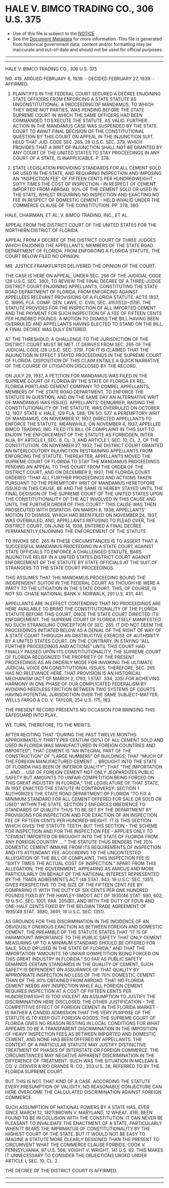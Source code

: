 ---
---

# HALE V. BIMCO TRADING CO., 306 U.S. 375

* Use of this file is subject to the [NOTICE](https://github.com/publicdocs/notice/blob/master/NOTICE)
* See the [Document Metadata](../../../) for more information.
  This file is generated from historical government data; content and/or formatting may be inaccurate and out-of-date and should not be used for official purposes.

----------
----------

HALE V. BIMCO TRADING CO., 306 U.S. 375

NO. 418.  ARGUED FEBRUARY 6, 1939.  - DECIDED FEBRUARY 27, 1939.  - AFFIRMED.

1.  PLAINTIFFS IN THE FEDERAL COURT SECURED A DECREE ENJOINING STATE OFFICERS FROM ENFORCING A STATE STATUTE AS UNCONSTITUTIONAL.  A PROCEEDING OF MANDAMUS, TO WHICH THEY WERE NOT PARTIES, WAS PENDING BEFORE THE STATE SUPREME COURT IN WHICH THE SAME OFFICERS HAD BEEN COMMANDED TO EXECUTE THE STATUTE, AS VALID.  FURTHER ACTION IN THE MANDAMUS CASE WAS SUSPENDED BY THE STATE COURT TO AWAIT FINAL DECISION OF THE CONSTITUTIONAL QUESTION BY THIS COURT ON APPEAL IN THE INJUNCTION SUIT.  HELD THAT JUD.  CODE SEC. 265, 28 U.S.C. SEC. 379, WHICH PROVIDES THAT A WRIT OF INJUNCTION SHALL NOT BE GRANTED BY ANY COURT OF THE UNITED STATES TO STAY PROCEEDINGS IN ANY COURT OF A STATE, IS INAPPLICABLE.  P. 378.

2.  STATE LEGISLATION PROVIDING STANDARDS FOR ALL CEMENT SOLD OR USED IN THE STATE, AND REQUIRING INSPECTION AND IMPOSING AN "INSPECTION FEE" OF FIFTEEN CENTS PER HUNDREDWEIGHT - SIXTY TIMES THE COST OF INSPECTION - IN RESPECT OF CEMENT IMPORTED FROM ABROAD, 30% OF THE CEMENT SOLD OR USED IN THE STATE, WHILST REQUIRING NO INSPECTION AND EXACTING NO FEE IN RESPECT OF DOMESTIC CEMENT - HELD INVALID UNDER THE COMMERCE CLAUSE OF THE CONSTITUTION.  PP. 378, 380.

HALE, CHAIRMAN, ET AL. V. BIMCO TRADING, INC., ET AL.

APPEAL FROM THE DISTRICT COURT OF THE UNITED STATES FOR THE NORTHERN DISTRICT OF FLORIDA.

APPEAL FROM A DECREE OF THE DISTRICT COURT OF THREE JUDGES WHICH ENJOINED THE APPELLANTS, MEMBERS OF THE STATE ROAD DEPARTMENT OF FLORIDA, FROM ENFORCING A FLORIDA STATUTE.  THE COURT BELOW FILED NO OPINION.

MR. JUSTICE FRANKFURTER DELIVERED THE OPINION OF THE COURT.

THE CASE IS HERE ON APPEAL, UNDER SEC. 266 OF THE JUDICIAL CODE (28 U.S.C. SEC. 380), TO REVIEW THE FINAL DECREE OF A THREE-JUDGE DISTRICT COURT ENJOINING APPELLANTS, CONSTITUTING THE STATE ROAD DEPARTMENT OF FLORIDA, FROM ENFORCING AGAINST APPELLEES RELEVANT PROVISIONS OF A FLORIDA STATUTE.  ACTS 1937, C. 18995, FLA. COMP. GEN. LAWS, C. CVIII, SEC. 4151(512)-(519).  THE STATUTE PROVIDES FOR THE INSPECTION OF ALL IMPORTED CEMENT AND THE PAYMENT FOR SUCH INSPECTION OF A FEE OF FIFTEEN CENTS PER HUNDRED POUNDS.  A MOTION TO DISMISS THE BILL HAVING BEEN OVERRULED AND APPELLANTS HAVING ELECTED TO STAND ON THE BILL, A FINAL DECREE WAS DULY ENTERED.

AT THE THRESHOLD, A CHALLENGE TO THE JURISDICTION OF THE DISTRICT COURT MUST BE MET.  IT DERIVES FROM SEC. 265 OF THE JUDICIAL CODE (28 U.S.C. SEC. 379), FOR IT IS CLAIMED THAT THE INJUNCTION IN EFFECT STAYED PROCEEDINGS IN THE SUPREME COURT OF FLORIDA.  DISPOSITION OF THIS CLAIM ENTAILS A QUICK NARRATIVE OF THE COURSE OF LITIGATION DISCLOSED BY THE RECORD.

ON JULY 29, 1937, A PETITION FOR MANDAMUS WAS FILED IN THE SUPREME COURT OF FLORIDA BY THE STATE OF FLORIDA EX REL. FLORIDA PORTLAND CEMENT COMPANY TO COMPEL APPELLANTS, MEMBERS OF THE STATE ROAD DEPARTMENT, TO ENFORCE THE STATUTE IN QUESTION, AND ON THE SAME DAY AN ALTERNATIVE WRIT OF MANDAMUS WAS ISSUED.  APPELLANTS' DEMURRER, RAISING THE CONSTITUTIONALITY OF THE STATUTE, WAS OVERRULED ON OCTOBER 12, 1937.  STATE V. HALE, 129 FLA. 588; 176 SO. 577.  A PEREMPTORY WRIT OF MANDAMUS, ON NOVEMBER 17, 1937, DIRECTED APPELLANTS TO ENFORCE THE STATUTE.  MEANWHILE, ON NOVEMBER 4, 1937, APPELLEE BIMCO TRADING, INC. FILED ITS BILL OF COMPLAINT IN THIS SUIT TO ENJOIN THE ENFORCEMENT OF THE STATUTE AS FORBIDDEN, INTER ALIA, BY ARTICLE I, SEC. 8, CL. 3, AND ARTICLE I, SEC. 10, CL. 2, OF THE CONSTITUTION.  ON NOVEMBER 27, 1937, THE DISTRICT COURT GRANTED AN INTERLOCUTORY INJUNCTION RESTRAINING APPELLANTS FROM ENFORCING THE STATUTE.  THEREAFTER, APPELLANTS MOVED THE SUPREME COURT OF FLORIDA TO STAY THE MANDAMUS PROCEEDINGS PENDING AN APPEAL TO THIS COURT FROM THE ORDER OF THE DISTRICT COURT, AND ON DECEMBER 9, 1937, THE FLORIDA COURT ORDERED "THAT ALL FURTHER PROCEEDINGS AND ACTIONS TAKEN PURSUANT TO THE PEREMPTORY WRIT OF MANDAMUS HERETOFORE ISSUED IN THIS CAUSE, BE AND THE SAME IS HEREBY STAYED UNTIL THE FINAL DECISION OF THE SUPREME COURT OF THE UNITED STATES UPON THE CONSTITUTIONALITY OF THE ACT INVOLVED IN THIS CAUSE AND UNTIL THE FURTHER ORDER OF THIS COURT."  THIS CAUSE WAS THEN PROSECUTED WITH DISPATCH.  ON MARCH 8, 1938, APPELLANTS' MOTION TO DISMISS, WHICH HAD BEEN FILED ON NOVEMBER 24, 1937, WAS OVERRULED, AND, APPELLANTS REFUSING TO PLEAD OVER, THE DISTRICT COURT, ON JUNE 14, 1938, ENTERED A FINAL DECREE PERMANENTLY ENJOINING THE ENFORCEMENT OF THE STATUTE.

TO INVOKE SEC. 265 IN THESE CIRCUMSTANCES IS TO ASSERT THAT A SUCCESSFUL MANDAMUS PROCEEDING IN A STATE COURT AGAINST STATE OFFICIALS TO ENFORCE A CHALLENGED STATUTE, BARS INJUNCTIVE RELIEF IN A UNITED STATES DISTRICT COURT AGAINST ENFORCEMENT OF THE STATUTE BY STATE OFFICIALS AT THE SUIT OF STRANGERS TO THE STATE COURT PROCEEDINGS.

THIS ASSUMES THAT THE MANDAMUS PROCEEDING BOUND THE INDEPENDENT SUITOR IN THE FEDERAL COURT AS THOUGH HE WERE A PARTY TO THE LITIGATION IN THE STATE COURT.  THIS, OF COURSE, IS NOT SO.  CHASE NATIONAL BANK V. NORWALK, 291 U.S. 431, 441.

APPELLANTS ARE IN EFFECT CONTENDING THAT NO PROCEEDINGS ARE HERE AVAILABLE TO BRING THE CONSTITUTIONALITY OF THE FLORIDA STATUTE BEFORE THIS COURT, ONCE THE STATE COURT DIRECTED ITS ENFORCEMENT.  THE SUPREME COURT OF FLORIDA ITSELF MANIFESTED NO SUCH STRANGLING CONCEPTION OF SEC. 265.  IT DID NOT DEEM THE PROCEEDINGS INITIATED BELOW AS A DENIAL OF THE RIGHT OF WAY OF A STATE COURT THROUGH AN OBSTRUCTIVE EXERCISE OF AUTHORITY BY A UNITED STATES COURT.  ON THE CONTRARY, IN STAYING "ALL FURTHER PROCEEDINGS AND ACTIONS" UNTIL THIS COURT HAD FINALLY PASSED UPON ITS CONSTITUTIONALITY, THE SUPREME COURT OF FLORIDA RECOGNIZED THE PROPRIETY OF THE PRESENT PROCEEDINGS AS AN ORDERLY MODE FOR INVOKING THE ULTIMATE JUDICIAL VOICE ON CONSTITUTIONAL ISSUES.  THEREFORE, SEC. 265 HAS NO RELEVANCE HERE.  THAT PROVISION IS AN HISTORICAL MECHANISM (ACT OF MARCH 2, 1793, 1 STAT. 334, 335) FOR ACHIEVING HARMONY IN ONE PHASE OF OUR COMPLICATED FEDERALISM BY AVOIDING NEEDLESS FRICTION BETWEEN TWO SYSTEMS OF COURTS HAVING POTENTIAL JURISDICTION OVER THE SAME SUBJECT-MATTER.  WELLS FARGO & CO. V. TAYLOR, 254 U.S. 175, 183.

THE PRESENT RECORD PRESENTS NO OCCASION FOR BRINGING THIS SAFEGUARD INTO PLAY.

WE TURN, THEREFORE, TO THE MERITS.

AFTER RECITING THAT "DURING THE PAST TWELVE MONTHS APPROXIMATELY THIRTY PER CENTUM (30%) OF ALL CEMENT SOLD AND USED IN FLORIDA WAS MANUFACTURED IN FOREIGN COUNTRIES AND IMPORTED"; THAT CEMENT IS "AN INTEGRAL PART OF THE CONSTRUCTION" OF "LARGE NUMBERS" OF BUILDINGS; THAT "MUCH OF THE FOREIGN MANUFACTURED CEMENT  ...  BROUGHT INTO THE STATE OF FLORIDA HAS BEEN OF INFERIOR QUALITY"; THAT "THE IMPORTATION ...  AND  ...  USE OF FOREIGN CEMENT NOT ONLY JEOPARDIZES PUBLIC SAFETY BUT AMOUNTS TO UNFAIR COMPETITION BEING FORCED ON THIS GREAT INDUSTRY IN FLORIDA," THE LEGISLATURE OF THAT STATE, IN 1937, ENACTED THE STATUTE IN CONTROVERSY.  SECTION 1 AUTHORIZES THE STATE ROAD DEPARTMENT OF FLORIDA "TO FIX A MINIMUM STANDARD FOR ALL CEMENT OFFERED FOR SALE OR SOLD OR USED" WITHIN THE STATE.  SECTION 2 ENFORCES OBEDIENCE TO STANDARDS OF QUALITY THUS TO BE SET BY THE DEPARTMENT BY PROVISIONS FOR INSPECTION AND FOR EXACTION OF AN INSPECTION FEE OF FIFTEEN CENTS PER HUNDRED-WEIGHT.  IT IS THIS SECTION WHICH GIVES THE STATUTE TEETH.  BUT THIS SECTION - THE SCHEME FOR INSPECTION AND FOR THE INSPECTION FEE - APPLIES ONLY TO "CEMENT IMPORTED OR BROUGHT INTO THE STATE OF FLORIDA FROM ANY FOREIGN COUNTRY  ...  "  THE STATUTE THUS RENDERS THE 70% DOMESTIC CEMENT IMMUNE FROM ITS REQUIREMENTS OF INSPECTION AND ITS ATTENDANT FEE.  ACCORDING TO THE UNCONTESTED ALLEGATION OF THE BILL OF COMPLAINT, THIS INSPECTION FEE IS "SIXTY TIMES THE ACTUAL COST OF INSPECTION."  APART FROM THIS ALLEGATION, THE GOVERNMENT, APPEARING AS AMICUS AND MORE PARTICULARLY ON BEHALF OF THE NATIONAL INTEREST REPRESENTED BY THE TRADE AGREEMENTS ACT (48 STAT. 943; 19 U.S.C. SEC. 1351), GIVES PERSPECTIVE TO THE SIZE OF THE FIFTEEN CENT FEE BY COMPARING IT WITH THE DUTY OF SIX CENTS PER ONE HUNDRED POUNDS FIXED BY THE HAWLEY-SMOOT ACT OF 1930(46 STAT. 590, 602; 19 U.S.C. SEC. 1001, PAR. 205(B)), AND WITH THE DUTY OF FOUR AND ONE-HALF CENTS FIXED BY THE BELGIAN TRADE AGREEMENT OF 1935(49 STAT. 3680, 3691; 19 U.S.C. SEC. 1351).

AS GROUNDS FOR THIS DISCRIMINATION IN THE INCIDENCE OF AN OBVIOUSLY ONEROUS EXACTION AS BETWEEN FOREIGN AND DOMESTIC CEMENT, THE PREAMBLE OF THE STATUTE STATES THAT "IT IS OF PARAMOUNT IMPORTANCE TO THE PUBLIC SAFETY THAT ONLY CEMENT MEASURING UP TO A MINIMUM STANDARD SHOULD BE OFFERED FOR SALE, SOLD OR USED IN THE STATE OF FLORIDA," AND THAT THE IMPORTATION "AMOUNTS TO UNFAIR COMPETITION BEING FORCED ON THIS GREAT INDUSTRY IN FLORIDA."  SO FAR AS PUBLIC SAFETY DEMANDS CERTAIN STANDARDS IN THE QUALITY OF CEMENT, SUCH SAFETY IS DEPENDENT ON ASSURANCE OF THAT QUALITY BY APPROPRIATE INSPECTION NO LESS OF THE 70% DOMESTIC CEMENT THAN OF THE 30% OBTAINED FROM ABROAD.  THAT NO FLORIDA CEMENT NEEDS ANY INSPECTION WHILE ALL FOREIGN CEMENT REQUIRES INSPECTION AT A COST OF FIFTEEN CENTS PER HUNDREDWEIGHT IS TOO VIOLENT AN ASSUMPTION TO JUSTIFY THE DISCRIMINATION HERE DISCLOSED.  THE OTHER JUSTIFICATION - THE COMPETITIVE EFFECT OF FOREIGN CEMENT IN THE FLORIDA MARKET - IS RATHER A CANDID ADMISSION THAT THE VERY PURPOSE OF THE STATUTE IS TO KEEP OUT FOREIGN GOODS.  THE SUPREME COURT OF FLORIDA GIVES NO REASON RESTING IN LOCAL CONDITIONS FOR WHAT APPEARS TO BE A TRANSPARENT DISCRIMINATION IN THE IMPOSITION OF HEAVY INSPECTION FEES AS BETWEEN IMPORTED AND DOMESTIC CEMENT, AND NONE HAS BEEN OFFERED BY APPELLANTS.  THE CONTEXT OF A PARTICULAR STATUTE MAY JUSTIFY DISTINCTIVE TREATMENT OF PHASES OF INTERSTATE OR FOREIGN COMMERCE.  THE CIRCUMSTANCES MAY NEGATIVE APPARENT DISCRIMINATION IN THE DIFFERENCE OF TREATMENT.  SUCH WAS THE SITUATION IN MCLEAN & CO. V. DENVER & RIO GRANDE R. CO., 203 U.S. 38, REFERRED TO BY THE FLORIDA SUPREME COURT.

BUT THIS IS NOT THAT KIND OF A CASE.  ACCORDING THE STATUTE EVERY PRESUMPTION OF VALIDITY, NO REASONABLE CONJECTURE CAN HERE OVERCOME THE CALCULATED DISCRIMINATION AGAINST FOREIGN COMMERCE.

SUCH ASSUMPTION OF NATIONAL POWERS BY A STATE HAS, EVER SINCE MARCH 12, 1827(BROWN V. MARYLAND, 12 WHEAT.  419), BEEN FOUND TO BE IN COLLISION WITH THE CONSTITUTION.  IT CAN NEVER BE PLEASANT TO INVALIDATE THE ENACTMENT OF A STATE, PARTICULARLY WHEN IT BEARS THE IMPRIMATUR OF CONSTITUTIONALITY BY THE HIGHEST COURT OF THE STATE.  BUT IT WOULD NOT BE EASY TO IMAGINE A STATUTE MORE CLEARLY DESIGNED THAN THE PRESENT TO CIRCUMVENT WHAT THE COMMERCE CLAUSE FORBIDS.  COOK V. PENNSYLVANIA, 97 U.S. 566; VOIGHT V. WRIGHT, 141 U.S. 62.  THIS MAKES IT UNNECESSARY TO CONSIDER THE OBJECTIONS URGED UNDER ARTICLE I, SEC. 10, CL. 2.

THE DECREE OF THE DISTRICT COURT IS AFFIRMED.


----------
----------

